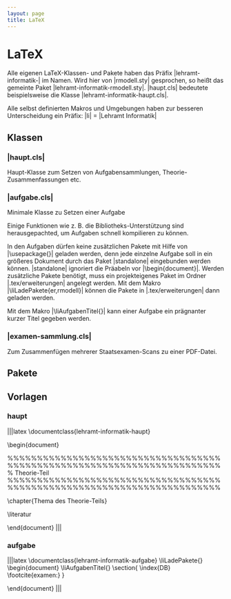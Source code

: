 ```yaml
---
layout: page
title: LaTeX
---
```


# LaTeX

Alle eigenen LaTeX-Klassen- und Pakete haben das Präfix
|lehramt-informatik-| im Namen. Wird hier von |rmodell.sty| gesprochen,
so heißt das gemeinte Paket |lehramt-informatik-rmodell.sty|.
|haupt.cls| bedeutete beispielsweise die Klasse
|lehramt-informatik-haupt.cls|.

Alle selbst definierten Makros und Umgebungen haben zur besseren
Unterscheidung ein Präfix: |li| = |Lehramt Informatik|

## Klassen

### |haupt.cls|

Haupt-Klasse zum Setzen von Aufgabensammlungen,
Theorie-Zusammenfassungen etc.

### |aufgabe.cls|

Minimale Klasse zu Setzen einer Aufgabe

Einige Funktionen wie z. B. die Bibliotheks-Unterstützung sind
herausgepachted, um Aufgaben schnell kompilieren zu können.

In den Aufgaben dürfen keine zusätzlichen Pakete mit Hilfe von
|\usepackage{}| geladen werden, denn jede einzelne Aufgabe soll in ein
größeres Dokument durch das Paket |standalone| eingebunden werden
können. |standalone| ignoriert die Präabeln vor |\begin{document}|.
Werden zusätzliche Pakete benötigt, muss ein projekteigenes Paket im
Ordner |.tex/erweiterungen| angelegt werden. Mit dem Makro
|\liLadePakete{er,rmodell}| können die Pakete in |.tex/erweiterungen|
dann geladen werden.

Mit dem Makro |\liAufgabenTitel{}| kann einer Aufgabe ein prägnanter
kurzer Titel gegeben werden.

### |examen-sammlung.cls|

Zum Zusammenfügen mehrerer Staatsexamen-Scans zu einer PDF-Datei.

## Pakete

## Vorlagen

### haupt

|||latex
\documentclass{lehramt-informatik-haupt}

\begin{document}

%%%%%%%%%%%%%%%%%%%%%%%%%%%%%%%%%%%%%%%%%%%%%%%%%%%%%%%%%%%%%%%%%%%%%%%%
% Theorie-Teil
%%%%%%%%%%%%%%%%%%%%%%%%%%%%%%%%%%%%%%%%%%%%%%%%%%%%%%%%%%%%%%%%%%%%%%%%

\chapter{Thema des Theorie-Teils}

\literatur

\end{document}
|||

### aufgabe

|||latex
\documentclass{lehramt-informatik-aufgabe}
\liLadePakete{}
\begin{document}
\liAufgabenTitel{}
\section{
\index{DB}
\footcite{examen:}
}

\end{document}
|||
